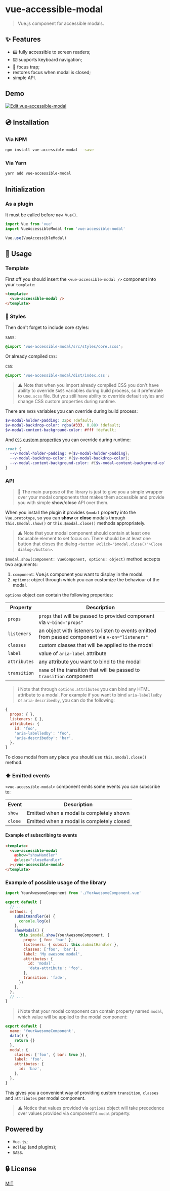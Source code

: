 # vue-accessible-modal

> Vue.js component for accessible modals.

## ✨ Features

- 📟 fully accessible to screen readers;
- ⌨️ supports keyboard navigation;
- 🎯 focus trap;
- restores focus when modal is closed;
- simple API.

## Demo

[![Edit vue-accessible-modal](https://codesandbox.io/static/img/play-codesandbox.svg)](https://codesandbox.io/s/vue-accessible-modal-9m474?fontsize=14)

## 💿 Installation

### Via NPM

```bash
npm install vue-accessible-modal --save
```

### Via Yarn

```bash
yarn add vue-accessible-modal
```

## Initialization

### As a plugin

It must be called before `new Vue()`.

```javascript
import Vue from 'vue'
import VueAccessibleModal from 'vue-accessible-modal'

Vue.use(VueAccessibleModal)
```

## 🚀 Usage

### Template

First off you should insert the `<vue-accessible-modal />` component into your `template`:

```html
<template>
  <vue-accessible-modal />
</template>
```

### 🎨 Styles

Then don't forget to include core styles:

`SASS`:

```scss
@import 'vue-accessible-modal/src/styles/core.scss';
```

Or already compiled `CSS`:

`CSS`:

```scss
@import 'vue-accessible-modal/dist/index.css';
```

> ⚠️ Note that when you import already compiled CSS you don't have ability to override `SASS` variables during build process, so it preferable to use`.scss` file. But you still have ability to override default styles and change CSS custom properties during runtime.

There are `SASS` variables you can override during build process:

```scss
$v-modal-holder-padding: 32px !default;
$v-modal-backdrop-color: rgba(#333, 0.88) !default;
$v-modal-content-background-color: #fff !default;
```

And [`CSS` custom properties](https://developer.mozilla.org/en-US/docs/Web/CSS/--*) you can override during runtime:

```scss
:root {
  --v-modal-holder-padding: #{$v-modal-holder-padding};
  --v-modal-backdrop-color: #{$v-modal-backdrop-color};
  --v-modal-content-background-color: #{$v-modal-content-background-color};
}
```

### API

> 🌈 The main purpose of the library is just to give you a simple wrapper over your modal components that makes them accessible and provide you with simple **show**/**close** API over them.

When you install the plugin it provides `$modal` property into the `Vue.prototype`, so you can **show** or **close** modals through `this.$modal.show()` or `this.$modal.close()` methods appropriately.

> ⚠️ Note that your modal component should contain at least one focusable element to set focus on. There should be at least one button that closes the dialog `<button @click="$modal.close()">Close dialog</button>`.

`$modal.show(component: VueComponent, options: object)` method accepts two arguments:

1. `component`: Vue.js component you want to display in the modal.
2. `options`: object through which you can customize the behaviour of the modal.

`options` object can contain the following properties:

| Property     | Description                                                                                       |
| ------------ | ------------------------------------------------------------------------------------------------- |
| `props`      | `props` that will be passed to provided component via `v-bind="props"`                            |
| `listeners`  | an object with listeners to listen to events emitted from passed component via `v-on="listeners"` |
| `classes`    | custom classes that will be applied to the modal                                                  |
| `label`      | value of `aria-label` attribute                                                                   |
| `attributes` | any attribute you want to bind to the modal                                                       |
| `transition` | `name` of the transition that will be passed to `transition` component                            |

> ℹ️ Note that through `options.attributes` you can bind any HTML attribute to a modal.
> For example if you want to bind `aria-labelledby` or `aria-describedby`, you can do the following:

```js
{
  props: { },
  listeners: { },
  attributes: {
    id: 'foo',
    'aria-labelledby': 'foo',
    'aria-describedby': 'bar',
  },
}
```

To close modal from any place you should use `this.$modal.close()` method.

### ⬆ Emitted events

`<vue-accessible-modal>` component emits some events you can subscribe to:

| Event   | Description                               |
| ------- | ----------------------------------------- |
| `show`  | Emitted when a modal is completely shown  |
| `close` | Emitted when a modal is completely closed |

#### Example of subscribing to events

```html
<template>
  <vue-accessible-modal
    @show="showHandler"
    @close="closeHandler"
  ></vue-accessible-modal>
</template>
```

### Example of possible usage of the library

```js
import YourAwesomeComponent from './YorAwesomeComponent.vue'

export default {
  // ...
  methods: {
    submitHandler(e) {
      console.log(e)
    },
    showModal() {
      this.$modal.show(YourAwesomeComponent, {
        props: { foo: 'bar' },
        listeners: { submit: this.submitHandler },
        classes: ['foo', 'bar'],
        label: 'My awesome modal',
        attributes: {
          id: 'modal',
          'data-attribute': 'foo',
        },
        transition: 'fade',
      })
    },
  },
  // ...
}
```

> ℹ️ Note that your modal component can contain property named `modal`, which value will be applied to the modal component:

```js
export default {
  name: 'YourAwesomeComponent',
  data() {
    return {}
  },
  modal: {
    classes: ['foo', { bar: true }],
    label: 'foo',
    attributes: {
      id: 'baz',
    },
  },
}
```

This gives you a convenient way of providing custom `transition`, `classes` and `attributes` per modal component.

> ⚠️ Notice that values provided via `options` object will take precedence over values provided via component's `modal` property.

## Powered by

- `Vue.js`;
- `Rollup` (and plugins);
- `SASS`.

## 🔒 License

[MIT](http://opensource.org/licenses/MIT)
